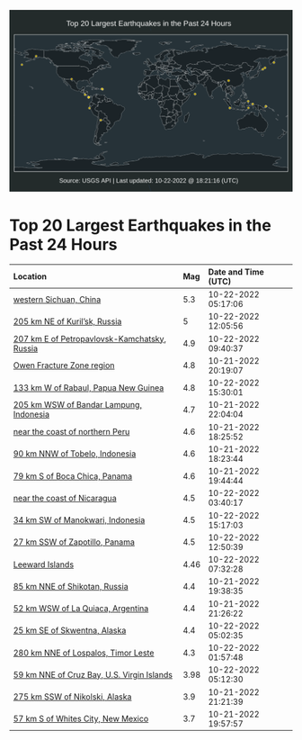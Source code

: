![Map](./map.png)

# Top 20 Largest Earthquakes in the Past 24 Hours

| Location | Mag | Date and Time (UTC) |
|:---|:---|:---|
| [western Sichuan, China](https://earthquake.usgs.gov/earthquakes/eventpage/us6000ivq1) | 5.3 | 10-22-2022 05:17:06 |
| [205 km NE of Kuril’sk, Russia](https://earthquake.usgs.gov/earthquakes/eventpage/us6000ivre) | 5 | 10-22-2022 12:05:56 |
| [207 km E of Petropavlovsk-Kamchatsky, Russia](https://earthquake.usgs.gov/earthquakes/eventpage/us6000ivqu) | 4.9 | 10-22-2022 09:40:37 |
| [Owen Fracture Zone region](https://earthquake.usgs.gov/earthquakes/eventpage/us6000ivm2) | 4.8 | 10-21-2022 20:19:07 |
| [133 km W of Rabaul, Papua New Guinea](https://earthquake.usgs.gov/earthquakes/eventpage/us6000ivs4) | 4.8 | 10-22-2022 15:30:01 |
| [205 km WSW of Bandar Lampung, Indonesia](https://earthquake.usgs.gov/earthquakes/eventpage/us6000ivms) | 4.7 | 10-21-2022 22:04:04 |
| [near the coast of northern Peru](https://earthquake.usgs.gov/earthquakes/eventpage/us6000ivky) | 4.6 | 10-21-2022 18:25:52 |
| [90 km NNW of Tobelo, Indonesia](https://earthquake.usgs.gov/earthquakes/eventpage/us6000ivkw) | 4.6 | 10-21-2022 18:23:44 |
| [79 km S of Boca Chica, Panama](https://earthquake.usgs.gov/earthquakes/eventpage/us6000ivln) | 4.6 | 10-21-2022 19:44:44 |
| [near the coast of Nicaragua](https://earthquake.usgs.gov/earthquakes/eventpage/us6000ivpg) | 4.5 | 10-22-2022 03:40:17 |
| [34 km SW of Manokwari, Indonesia](https://earthquake.usgs.gov/earthquakes/eventpage/us6000ivs1) | 4.5 | 10-22-2022 15:17:03 |
| [27 km SSW of Zapotillo, Panama](https://earthquake.usgs.gov/earthquakes/eventpage/us6000ivrh) | 4.5 | 10-22-2022 12:50:39 |
| [Leeward Islands](https://earthquake.usgs.gov/earthquakes/eventpage/pr2022295002) | 4.46 | 10-22-2022 07:32:28 |
| [85 km NNE of Shikotan, Russia](https://earthquake.usgs.gov/earthquakes/eventpage/us6000ivlp) | 4.4 | 10-21-2022 19:38:35 |
| [52 km WSW of La Quiaca, Argentina](https://earthquake.usgs.gov/earthquakes/eventpage/us6000ivmh) | 4.4 | 10-21-2022 21:26:22 |
| [25 km SE of Skwentna, Alaska](https://earthquake.usgs.gov/earthquakes/eventpage/ak022djyj1sr) | 4.4 | 10-22-2022 05:02:35 |
| [280 km NNE of Lospalos, Timor Leste](https://earthquake.usgs.gov/earthquakes/eventpage/us6000ivp1) | 4.3 | 10-22-2022 01:57:48 |
| [59 km NNE of Cruz Bay, U.S. Virgin Islands](https://earthquake.usgs.gov/earthquakes/eventpage/pr2022295000) | 3.98 | 10-22-2022 05:12:30 |
| [275 km SSW of Nikolski, Alaska](https://earthquake.usgs.gov/earthquakes/eventpage/us6000ivmr) | 3.9 | 10-21-2022 21:21:39 |
| [57 km S of Whites City, New Mexico](https://earthquake.usgs.gov/earthquakes/eventpage/tx2022uqvx) | 3.7 | 10-21-2022 19:57:57 |
